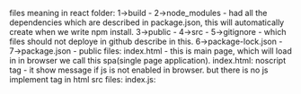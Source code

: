 files meaning in react folder:
1->build -
2->node_modules - had all the dependencies which are described in package.json, this will automatically create when we write npm install.
3->public - 
4->src - 
5->gitignore - which files should not deploye in github describe in this.
6->package-lock.json - 
7->package.json - 
public files:
index.html - this is main page, which will load in in browser we call this spa(single page application).
index.html:
noscript tag - it show message if js is not enabled in browser.
but there is no js implement tag in html
src files:
index.js:
